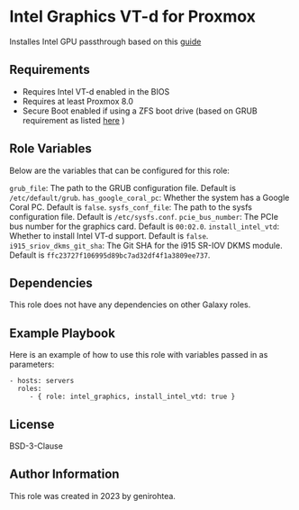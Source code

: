 Intel Graphics VT-d for Proxmox
=========

Installes Intel GPU passthrough based on this [guide](https://www.derekseaman.com/2023/11/proxmox-ve-8-1-windows-11-vgpu-vt-d-passthrough-with-intel-alder-lake.html)

Requirements
------------

- Requires Intel VT-d enabled in the BIOS
- Requires at least Proxmox 8.0
- Secure Boot enabled if using a ZFS boot drive (based on GRUB requirement as listed [here](https://pve.proxmox.com/wiki/Host_Bootloader) )

Role Variables
--------------

Below are the variables that can be configured for this role:

`grub_file`: The path to the GRUB configuration file. Default is `/etc/default/grub`.
`has_google_coral_pc`: Whether the system has a Google Coral PC. Default is `false`.
`sysfs_conf_file`: The path to the sysfs configuration file. Default is `/etc/sysfs.conf`.
`pcie_bus_number`: The PCIe bus number for the graphics card. Default is `00:02.0`.
`install_intel_vtd`: Whether to install Intel VT-d support. Default is `false`.
`i915_sriov_dkms_git_sha`: The Git SHA for the i915 SR-IOV DKMS module. Default is `ffc23727f106995d89bc7ad32df4f1a3809ee737`.

Dependencies
------------

This role does not have any dependencies on other Galaxy roles.

Example Playbook
----------------

Here is an example of how to use this role with variables passed in as parameters:

    - hosts: servers
      roles:
         - { role: intel_graphics, install_intel_vtd: true }

License
-------

BSD-3-Clause

Author Information
------------------

This role was created in 2023 by genirohtea.
